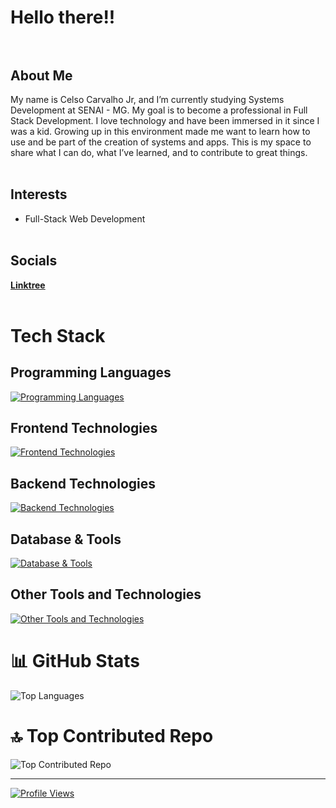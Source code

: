 # Hello there!!<br><br> 

## About Me
My name is Celso Carvalho Jr, and I’m currently studying Systems Development at SENAI - MG. My goal is to become a professional in Full Stack Development. I love technology and have been immersed in it since I was a kid. Growing up in this environment made me want to learn how to use and be part of the creation of systems and apps. This is my space to share what I can do, what I’ve learned, and to contribute to great things.<br><br>

## Interests
- Full-Stack Web Development <br><br>

## Socials
[**Linktree**](https://linktr.ee/CelsoBlackfyre)<br><br>

# Tech Stack

## Programming Languages
[![Programming Languages](https://skillicons.dev/icons?i=c,cs,cpp,go,python,typescript,javascript,php&perline=4)](https://skillicons.dev)

## Frontend Technologies
[![Frontend Technologies](https://skillicons.dev/icons?i=css,html,react,nextjs,vite,tailwindcss,bootstrap&perline=4)](https://skillicons.dev)

## Backend Technologies
[![Backend Technologies](https://skillicons.dev/icons?i=laravel,firebase,nodejs,express&perline=4)](https://skillicons.dev)

## Database & Tools
[![Database & Tools](https://skillicons.dev/icons?i=mysql,mongodb,git,github&perline=4)](https://skillicons.dev)

## Other Tools and Technologies
[![Other Tools and Technologies](https://skillicons.dev/icons?i=dotnet,linux,windows,vscode,visualstudio,neovim,npm,vercel&perline=4)](https://skillicons.dev)

# 📊 GitHub Stats

![Top Languages](https://github-readme-stats.vercel.app/api/top-langs/?username=CelsoBlackfyre&theme=midnight-purple&hide_border=false&include_all_commits=true&count_private=true&layout=compact)

# 🔝 Top Contributed Repo
![Top Contributed Repo](https://github-contributor-stats.vercel.app/api?username=CelsoBlackfyre&limit=5&theme=dark&combine_all_yearly_contributions=true)

---

[![Profile Views](https://visitcount.itsvg.in/api?id=CelsoBlackfyre&label=Profile%20Views&color=3&icon=2&pretty=true)](https://visitcount.itsvg.in)

<!-- Proudly created with GPRM ( https://gprm.itsvg.in ) -->
